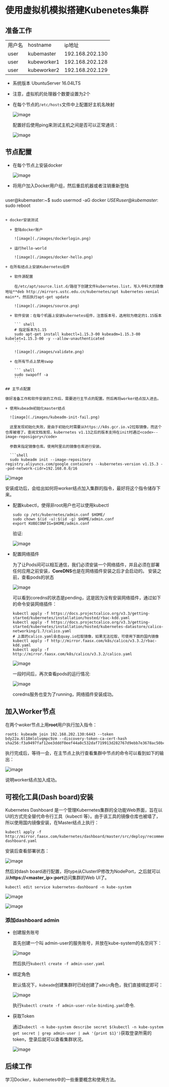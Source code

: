# 使用虚拟机模拟搭建Kubenetes集群

## 准备工作

<table>
    <tr>
        <td>用户名</td>
    	<td>hostname</td>
    	<td>ip地址</td>
    </tr>
	<tr>
        <td>user</td>
        <td>kubemaster</td>
        <td>192.168.202.130</td>
	</tr>
    <tr>
        <td>user</td>
        <td>kubeworker1</td>
        <td>192.168.202.128</td>
	</tr>
	<tr>
        <td>user</td>
        <td>kubeworker2</td>
        <td>192.168.202.129</td>
	</tr>
</table>

+ 系统版本 UbuntuServer 16.04LTS

+ 注意，虚拟机的处理器个数要设置为2个

+ 在每个节点的<code>/etc/hosts</code>文件中上配置好主机名映射

  ![image](./images/hosts.png)

  配置好后使用ping来测试主机之间是否可以正常通讯：
  
  ![image](./images/ping.png)

## 节点配置

+ 在每个节点上安装docker

  ![image](./images/docker.png)

+ 将用户加入Docker用户组，然后重启机器或者注销重新登陆

  ``` shell
user@kubemaster:~$ sudo usermod -aG docker $USER
  user@kubemaster:~$ sudo reboot
```
  
+ docker安装测试

  + 登陆docker账户

    ![image](./images/dockerlogin.png)

  + 运行hello-world

    ![image](./images/docker-hello.png)

+ 在所有结点上安装Kubernetes组件

  + 软件源配置

    在/etc/apt/source.list.d/路径下创建文件kubernetes.list，写入中科大的镜像地址**deb http://mirrors.ustc.edu.cn/kubernetes/apt kubernetes-xenial main**。然后执行apt-get update

    ![image](./images/source.png)

  + 软件安装：在每个机器上安装kubernetes组件，注意版本号，选用较为稳定的1.15版本
  
    ``` shell
    # 指定版本为1.15
    sudo apt-get install kubectl=1.15.3-00 kubeadm=1.15.3-00 kubelet=1.15.3-00 -y --allow-unauthenticated
    ```
    
    ![image](./images/validate.png)
    
  + 在所有节点上禁用swap
  
    ``` shell
    sudo swapoff -a
    ```

## 主节点配置

做好准备工作和软件安装的工作后，需要进行主节点的配置。然后再将worker结点加入进去。

+ 使用kubeadm初始化master结点

  ![image](./images/kubeadm-init-fail.png)

  这里发现初始化失败，是由于初始化时需要从https://k8s.gcr.io.v2拉取镜像，而这个仓库被墙了。查阅文档发现，kubernetes v1.13之后的版本支持在init时通过<code>--image-reposigory</code>

  参数来指定镜像仓库。使用阿里云的镜像仓库进行安装。

  ```shell
  sudo kubeadm init --image-repository registry.aliyuncs.com/google_containers --kubernetes-version v1.15.3 --pod-network-cidr=192.168.0.0/16
  ```

  ![image](./images/kubeadm-init-success.png)

  安装成功后，会给出如何将worker结点加入集群的指令，最好将这个指令储存下来。

+ 配置kubectl，使得非root用户也可以使用kubectl

  ```shell
  sudo cp /etc/kubernetes/admin.conf $HOME/
  sudo chown $(id -u):$(id -g) $HOME/admin.conf
  export KUBECONFIG=$HOME/admin.conf
  ```
  
  验证:
  
  ![image](./images/validate2.png)
  
+ 配置网络插件

   为了让Pods间可以相互通信，我们必须安装一个网络插件，并且必须在部署任何应用之前安装，**CoreDNS**也是在网络插件安装之后才会启动的。 安装之前，查看pods的状态

  ![image](./images/pods.png)

  可以看到coredns的状态是pending，这是因为没有安装网络插件，通过如下的命令安装网络插件：

  ``` shell
  kubectl apply -f https://docs.projectcalico.org/v3.3/getting-started/kubernetes/installation/hosted/rbac-kdd.yaml
  kubectl apply -f https://docs.projectcalico.org/v3.3/getting-started/kubernetes/installation/hosted/kubernetes-datastore/calico-networking/1.7/calico.yaml
  # 上面的calico.yaml会去quay.io拉取镜像，如果无法拉取，可使用下面的国内镜像
  kubectl apply -f http://mirror.faasx.com/k8s/calico/v3.3.2/rbac-kdd.yaml
  kubectl apply -f http://mirror.faasx.com/k8s/calico/v3.3.2/calico.yaml
  ```

  ![image](./images/network-plugin.png)

  一段时间后，再次查看pods的运行情况:

  ![image](./images/pods2.png)

  coredns服务也变为了running，网络插件安装成功。

## 加入Worker节点

在两个woker节点上用**root**用户执行加入指令：

```shell
root$: kubeadm join 192.168.202.130:6443 --token bdy22a.6l18mlolvqmpc9zm --discovery-token-ca-cert-hash sha256:f3a9497faf12ee3dddf0eef44a0c532daf719913d282767d9ebb7e3678ac50bc
```

执行完成后，等待一会，在主节点上执行查看集群中节点的命令可以看到如下的输出：

![image](./images/nodes.png)

说明worker结点加入成功。

## 可视化工具(Dash board)安装

Kubernetes Dashboard 是一个管理Kubernetes集群的全功能Web界面，旨在以UI的方式完全替代命令行工具（kubectl 等）。由于该工具的镜像仓库也被墙了，所以使用国内镜像安装，在Master结点上执行：

```shell
kubectl apply -f http://mirror.faasx.com/kubernetes/dashboard/master/src/deploy/recommended/kubernetes-dashboard.yaml
```

安装后查看部署状态：

![image](./images/dashboard-running.png)

然后对dash board进行配置，将type从ClusterIP修改为NodePort，之后就可以从**https://<master_ip>:port**访问集群的Web UI了。

```shell
kubectl edit service kubernetes-dashboard -n kube-system
```

![image](./images/dashboard-config.png)

![image](./images/dashboard-login.png)

### 添加dashboard admin

+ 创建服务账号

  首先创建一个叫 admin-user的服务账号，并放在kube-system的名空间下：

  ![image](./images/admin-user-yaml.png)

  然后执行<code>kubectl create -f admin-user.yaml</code>

+ 绑定角色

  默认情况下，`kubeadm`创建集群时已经创建了`admin`角色，我们直接绑定即可：

  ![image](./images/admin-user-binding-yaml.png)

  执行`kubectl create -f admin-user-role-binding.yaml`命令.

+ 获取Token

  通过`kubectl -n kube-system describe secret $(kubectl -n kube-system get secret | grep admin-user | awk '{print $1}')`获取登录所需的token，登录后就可以查看集群状况。

  ![image](./images/dashboard.png)



## 后续工作

学习Docker，kubernetes中的一些重要概念和使用方法。